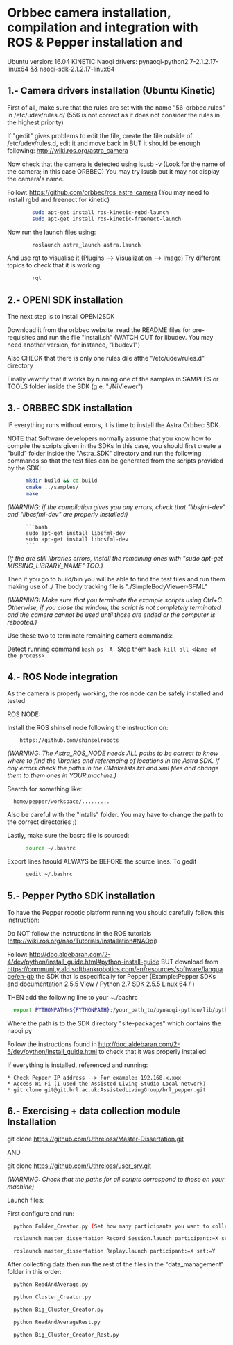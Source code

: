 # Orbbec camera installation, compilation and integration with ROS & Pepper installation and
Ubuntu version: 16.04 KINETIC
Naoqi drivers: pynaoqi-python2.7-2.1.2.17-linux64 && naoqi-sdk-2.1.2.17-linux64

## 1.- Camera drivers installation (Ubuntu Kinetic)

First of all, make sure that the rules are set with the name "56-orbbec.rules" in /etc/udev/rules.d/ (556 is not correct as it does not consider the rules in the highest priority)

If "gedit" gives problems to edit the file, create the file outside of /etc/udev/rules.d, edit it and move back in BUT it should be enough following: http://wiki.ros.org/astra_camera

Now check that the camera is detected using lsusb -v (Look for the name of the camera; in this case ORBBEC) You may try lsusb but it may not display the camera's name.

Follow: https://github.com/orbbec/ros_astra_camera (You may need to install rgbd and freenect for kinetic)
```bash
        sudo apt-get install ros-kinetic-rgbd-launch
        sudo apt-get install ros-kinetic-freenect-launch
```
Now run the launch files using:
```bash
        roslaunch astra_launch astra.launch
```
And use rqt to visualise it (Plugins --> Visualization --> Image) Try different topics to check that it is working:
```bash
        rqt
```
## 2.- OPENI SDK installation

The next step is to install OPENI2SDK

Download it from the orbbec website, read the README files for pre-requisites and run the file "install.sh" (WATCH OUT for libudev. You may need another version, for instance, "libudev1")

Also CHECK that there is only one rules dile atthe "/etc/udev/rules.d" directory

Finally vewrify that it works by running one of the samples in SAMPLES or TOOLS folder inside the SDK (g.e. "./NiViewer")

## 3.- ORBBEC SDK installation

IF everything runs without errors, it is time to install the Astra Orbbec SDK.

NOTE that Software developers normally assume that you know how to compile the scripts given in the SDKs
In this case, you should first create a "build" folder inside the "Astra_SDK" directory and run the following commands so that the test files can be generated from the scripts provided by the SDK:

```bash
      mkdir build && cd build
      cmake ../samples/
      make
```
 *(WARNING: if the compilation gives you any errors, check that "libsfml-dev" and "libcsfml-dev" are properly installed:)*

          ```bash
          sudo apt-get install libsfml-dev
          sudo apt-get install libcsfml-dev
          ```
*(If the are still libraries errors, install the remaining ones with "sudo apt-get MISSING_LIBRARY_NAME" TOO.)*

Then if you go to build/bin you will be able to find the test files and run them making use of ./<the file you want to run>
    The body tracking file is "./SimpleBodyViewer-SFML"

*(WARNING: Make sure that you terminate the example scripts using Ctrl+C. Otherwise, if you close the window, the script is not completely terminated and the camera cannot be used until those are ended or the computer is rebooted.)*

Use these two to terminate remaining camera commands:

Detect running command
    ```bash
        ps -A
        ```
Stop them
    ```bash
        kill all <Name of the process>
        ```
## 4.- ROS Node integration

As the camera is properly working, the ros node can be safely installed and tested

ROS NODE:

Install the ROS shinsel node following the instruction on:

        https://github.com/shinselrobots


*(WARNING: The Astra_ROS_NODE needs ALL paths to be correct to know where to find the libraries and referencing of locations in the Astra SDK. If any errors check the paths in the CMakelists.txt and.xml files and change them to them ones in YOUR machine.)*

Search for something like:

      home/pepper/workspace/.........

Also be careful with the "intalls" folder. You may have to change the path to the correct directories ;)

Lastly, make sure the basrc file is sourced:
```bash
      source ~/.bashrc
```
Export lines hsould ALWAYS be BEFORE the source lines. To gedit
```bash
      gedit ~/.bashrc
```
## 5.- Pepper Pytho SDK installation

To have the Pepper robotic platform running you should carefully follow this instruction:


Do NOT follow the instructions in the ROS tutorials (http://wiki.ros.org/nao/Tutorials/Installation#NAOqi)

Follow: http://doc.aldebaran.com/2-4/dev/python/install_guide.html#python-install-guide
  BUT download from https://community.ald.softbankrobotics.com/en/resources/software/language/en-gb
  the SDK that is especifically for Pepper (Example:Pepper SDKs and documentation 2.5.5 View / Python 2.7 SDK 2.5.5 Linux 64 / )

THEN add the following line to your ~./bashrc
```bash
  export PYTHONPATH=${PYTHONPATH}:/your_path_to/pynaoqi-python/lib/python2.7/site-packages
```
Where the path is to the SDK directory "site-packages" which contains the naoqi.py

Follow the instructions found in http://doc.aldebaran.com/2-5/dev/python/install_guide.html to check that it was properly installed

If everything is installed, referenced and running:

    * Check Pepper IP address --> For example: 192.168.x.xxx
    * Access Wi-Fi (I used the Assisted Living Studio Local network)
    * git clone git@git.brl.ac.uk:AssistedLivingGroup/brl_pepper.git

## 6.- Exercising + data collection module Installation

git clone https://github.com/Uthreloss/Master-Dissertation.git

AND

git clone https://github.com/Uthreloss/user_srv.git

*(WARNING: Check that the paths for all scripts correspond to those on your machine)*

Launch files:

First configure and run:

```bash
  python Folder_Creator.py (Set how many participants you want to collect data from and the sets to be be created)

  roslaunch master_dissertation Record_Session.launch participant:=X set:=Y mode:=Z (Modes "e" = engaging // "ne" = not engaging)

  roslaunch master_dissertation Replay.launch participant:=X set:=Y
```
After collecting data then run the rest of the files in the "data_management" folder in this order:
```bash
  python ReadAndAverage.py

  python Cluster_Creator.py

  python Big_Cluster_Creator.py

  python ReadAndAverageRest.py

  python Big_Cluster_Creator_Rest.py
```
